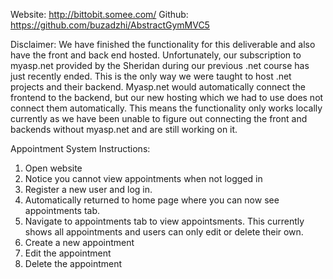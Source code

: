 Website: http://bittobit.somee.com/
Github: https://github.com/buzadzhi/AbstractGymMVC5

Disclaimer: 
We have finished the functionality for this deliverable and also have the front and back end hosted. Unfortunately, our subscription to myasp.net provided by the Sheridan during our previous .net course has just recently ended. This is the only way we were taught to host .net projects and their backend. Myasp.net would automatically connect the frontend to the backend, but our new hosting which we had to use does not connect them automatically. This means the functionality only works locally currently as we have been unable to figure out connecting the front and backends without myasp.net and are still working on it.

Appointment System Instructions:
1) Open website
2) Notice you cannot view appointments when not logged in
3) Register a new user and log in.
4) Automatically returned to home page where you can now see appointments tab.
5) Navigate to appointments tab to view appointsments. This currently shows all appointments and users can only edit or delete their own.
6) Create a new appointment
7) Edit the appointment
8) Delete the appointment
